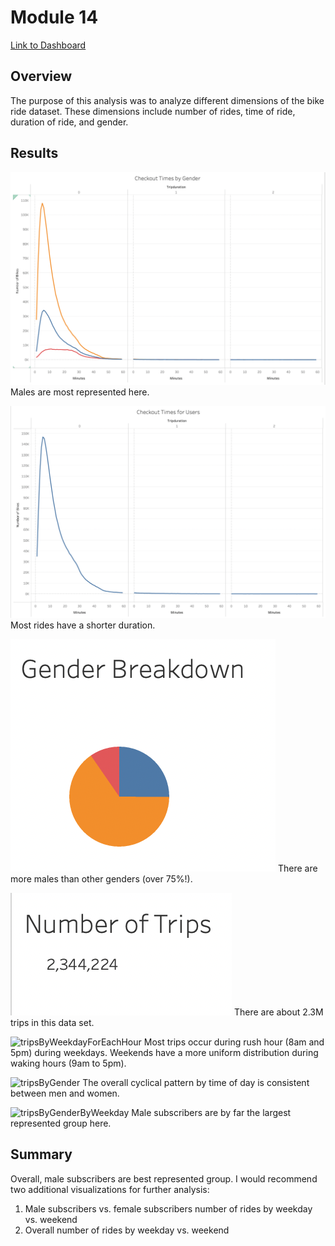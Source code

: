 # Module 14
[Link to Dashboard](https://public.tableau.com/app/profile/amy.twilegar/viz/Module14_16577636110890/UserTripsbyGenderbyWeekday)
## Overview
The purpose of this analysis was to analyze different dimensions of the bike ride dataset. These dimensions include number of rides, time of ride, duration of ride, and gender.

## Results
![checkoutTimesByGender](checkoutTimesByGender.png)
Males are most represented here.

![checkoutTimesForUsers](checkoutTimesForUsers.png)
Most rides have a shorter duration.

![genderBreakdown](genderBreakdown.png)
There are more males than other genders (over 75%!).

![numberOfTrips](numberOfTrips.png)
There are about 2.3M trips in this data set.

![tripsByWeekdayForEachHour](tripsByWeekdayForEachHour.png)
Most trips occur during rush hour (8am and 5pm) during weekdays. Weekends have a more uniform distribution during waking hours (9am to 5pm).

![tripsByGender](tripsByGender.png)
The overall cyclical pattern by time of day is consistent between men and women.

![tripsByGenderByWeekday](tripsByGenderByWeekday.png)
Male subscribers are by far the largest represented group here.

## Summary
Overall, male subscribers are best represented group.
I would recommend two additional visualizations for further analysis:
1. Male subscribers vs. female subscribers number of rides by weekday vs. weekend
2. Overall number of rides by weekday vs. weekend
